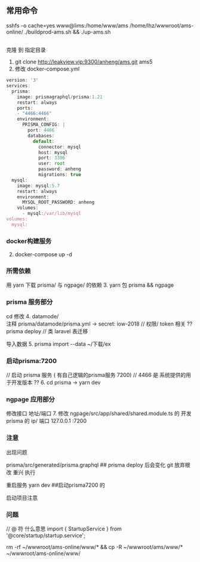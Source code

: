 ## 常用命令
sshfs  -o cache=yes www@lims:/home/www/ams /home/lhz/wwwroot/ams-online/
./buildprod-ams.sh && ./up-ams.sh
## 
克隆 到 指定目录
1. git clone http://leakview.vip:9300/anheng/ams.git ams5
2. 修改 docker-compose.yml   
```js
version: '3'
services:
  prisma:
    image: prismagraphql/prisma:1.21
    restart: always
    ports:
    - "4466:4466"
    environment:
      PRISMA_CONFIG: |
        port: 4466
        databases:
          default:
            connector: mysql
            host: mysql
            port: 3306
            user: root
            password: anheng
            migrations: true
  mysql:
    image: mysql:5.7
    restart: always
    environment:
      MYSQL_ROOT_PASSWORD: anheng
    volumes:
      - mysql:/var/lib/mysql
volumes:
  mysql:
```
### docker构建服务
2. docker-compose up -d
### 所需依赖
用 yarn 下载 prisma/ 与 ngpage/ 的依赖
3. yarn 包 prisma && ngpage
### prisma 服务部分
cd   修改 
4. datamode/     
注释  prisma/datamode/prisma.yml  ->  secret: iow-2018    // 权限/ token 相关 ??
prisma deploy   // 类 laravel 表迁移

导入数据
5. prisma import --data ~/下载/ex
### 启动prisma:7200
// 启动 prisma 服务 ( 有自己逻辑的prisma服务 7200)  //   4466 是 系统提供的用于开发版本 ??
6. cd prisma -> yarn dev
### ngpage 应用部分

修改接口 地址/端口
7. 修改 ngpage/src/app/shared/shared.module.ts  的   开发 prisma 的 ip/ 端口    127.0.0.1 :7200


### 注意 

出现问题 

prisma/src/generated/prisma.graphql       ## prisma deploy 后会变化
git 放弃根改 重兴 执行

重启服务   yarn dev    ##启动prisma7200 的

启动项目注意



###  问题

// @ 符 什么意思
import { StartupService } from '@core/startup/startup.service';

rm -rf ~/wwwroot/ams-online/www/* && cp -R ~/wwwroot/ams/www/* ~/wwwroot/ams-online/www/